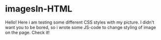 # imagesIn-HTML

Hello! Here i am testing some different CSS styles with my picture. I didn't want you to be bored, so i wrote some JS-code to change styling of image on the page. Check it!